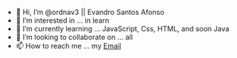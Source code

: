 - 👋 Hi, I’m @ordnav3 || Evandro Santos Afonso
- 👀 I’m interested in ... in learn
- 🌱 I’m currently learning ... JavaScript, Css, HTML, and soon Java
- 💞️ I’m looking to collaborate on ... all
- 📫 How to reach me ... my [Email](mailto:evandrosantosafonso@live.com)

<!---
ordnav3/ordnav3 is a ✨ special ✨ repository because its `README.md` (this file) appears on your GitHub profile.
You can click the Preview link to take a look at your changes.
--->
